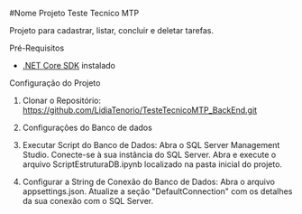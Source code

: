 #Nome Projeto
Teste Tecnico MTP

Projeto para cadastrar, listar, concluir e deletar tarefas.

Pré-Requisitos
- [.NET Core SDK](https://www.microsoft.com/en-us/sql-server/sql-server-downloads) instalado

Configuração do Projeto
1. Clonar o Repositório:
   https://github.com/LidiaTenorio/TesteTecnicoMTP_BackEnd.git

2. Configurações do Banco de dados
  1. Executar Script do Banco de Dados:
    Abra o SQL Server Management Studio.
    Conecte-se à sua instância do SQL Server.
    Abra e execute o arquivo ScriptEstruturaDB.ipynb localizado na pasta inicial do projeto.

  2. Configurar a String de Conexão do Banco de Dados:
    Abra o arquivo appsettings.json.
    Atualize a seção "DefaultConnection" com os detalhes da sua conexão com o SQL Server.

